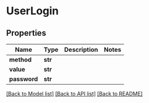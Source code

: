 # UserLogin

## Properties
Name | Type | Description | Notes
------------ | ------------- | ------------- | -------------
**method** | **str** |  | 
**value** | **str** |  | 
**password** | **str** |  | 

[[Back to Model list]](../README.md#documentation-for-models) [[Back to API list]](../README.md#documentation-for-api-endpoints) [[Back to README]](../README.md)


